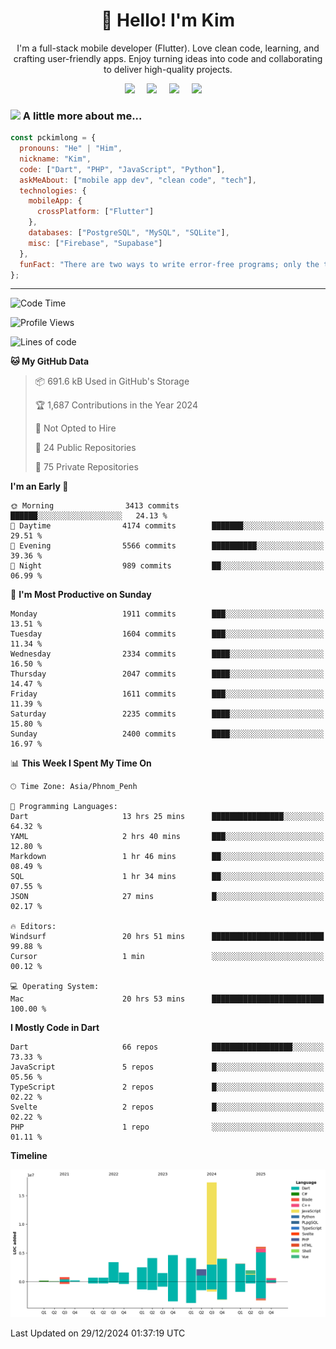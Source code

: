 <h1 align="center">👋 Hello! I'm Kim</h1>

<p align="center">
   I'm a full-stack mobile developer (Flutter). Love clean code, learning, and crafting user-friendly apps. Enjoy turning ideas into code and collaborating to deliver high-quality projects.
</p>

<p align="center">
  <a href="mailto:pochkimlong88@gmail.com"><img src="https://img.shields.io/badge/gmail-%23D14836.svg?&style=for-the-badge&logo=gmail&logoColor=white" /></a>&nbsp;&nbsp;&nbsp;&nbsp;
  <a href="https://t.me/pochkimlong/"><img src="https://img.shields.io/badge/telegram-%230077B5.svg?&style=for-the-badge&logo=telegram&logoColor=white" /></a>&nbsp;&nbsp;&nbsp;&nbsp;
  <a href="https://www.youtube.com/@PochKimlong/"><img src="https://img.shields.io/badge/youtube-%23dc2743.svg?&style=for-the-badge&logo=youtube&logoColor=white" /></a>&nbsp;&nbsp;&nbsp;&nbsp;
  <a href="https://www.tiktok.com/@pckimlong/"><img src="https://img.shields.io/badge/tiktok-%23000000.svg?&style=for-the-badge&logo=tiktok&logoColor=white" /></a>&nbsp;&nbsp;&nbsp;&nbsp;
</p>

### <img src="https://media.giphy.com/media/VgCDAzcKvsR6OM0uWg/giphy.gif" width="50"> A little more about me...  

```javascript
const pckimlong = {
  pronouns: "He" | "Him",
  nickname: "Kim",
  code: ["Dart", "PHP", "JavaScript", "Python"],
  askMeAbout: ["mobile app dev", "clean code", "tech"],
  technologies: {
    mobileApp: {
      crossPlatform: ["Flutter"]
    },
    databases: ["PostgreSQL", "MySQL", "SQLite"],
    misc: ["Firebase", "Supabase"]
  },
  funFact: "There are two ways to write error-free programs; only the third one works."
};
```
---

<!--START_SECTION:waka-->
![Code Time](http://img.shields.io/badge/Code%20Time-821%20hrs%2012%20mins-blue)

![Profile Views](http://img.shields.io/badge/Profile%20Views-0-blue)

![Lines of code](https://img.shields.io/badge/From%20Hello%20World%20I%27ve%20Written-26.4%20million%20lines%20of%20code-blue)

**🐱 My GitHub Data** 

> 📦 691.6 kB Used in GitHub's Storage 
 > 
> 🏆 1,687 Contributions in the Year 2024
 > 
> 🚫 Not Opted to Hire
 > 
> 📜 24 Public Repositories 
 > 
> 🔑 75 Private Repositories 
 > 
**I'm an Early 🐤** 

```text
🌞 Morning                3413 commits        ██████░░░░░░░░░░░░░░░░░░░   24.13 % 
🌆 Daytime                4174 commits        ███████░░░░░░░░░░░░░░░░░░   29.51 % 
🌃 Evening                5566 commits        ██████████░░░░░░░░░░░░░░░   39.36 % 
🌙 Night                  989 commits         ██░░░░░░░░░░░░░░░░░░░░░░░   06.99 % 
```
📅 **I'm Most Productive on Sunday** 

```text
Monday                   1911 commits        ███░░░░░░░░░░░░░░░░░░░░░░   13.51 % 
Tuesday                  1604 commits        ███░░░░░░░░░░░░░░░░░░░░░░   11.34 % 
Wednesday                2334 commits        ████░░░░░░░░░░░░░░░░░░░░░   16.50 % 
Thursday                 2047 commits        ████░░░░░░░░░░░░░░░░░░░░░   14.47 % 
Friday                   1611 commits        ███░░░░░░░░░░░░░░░░░░░░░░   11.39 % 
Saturday                 2235 commits        ████░░░░░░░░░░░░░░░░░░░░░   15.80 % 
Sunday                   2400 commits        ████░░░░░░░░░░░░░░░░░░░░░   16.97 % 
```


📊 **This Week I Spent My Time On** 

```text
🕑︎ Time Zone: Asia/Phnom_Penh

💬 Programming Languages: 
Dart                     13 hrs 25 mins      ████████████████░░░░░░░░░   64.32 % 
YAML                     2 hrs 40 mins       ███░░░░░░░░░░░░░░░░░░░░░░   12.80 % 
Markdown                 1 hr 46 mins        ██░░░░░░░░░░░░░░░░░░░░░░░   08.49 % 
SQL                      1 hr 34 mins        ██░░░░░░░░░░░░░░░░░░░░░░░   07.55 % 
JSON                     27 mins             █░░░░░░░░░░░░░░░░░░░░░░░░   02.17 % 

🔥 Editors: 
Windsurf                 20 hrs 51 mins      █████████████████████████   99.88 % 
Cursor                   1 min               ░░░░░░░░░░░░░░░░░░░░░░░░░   00.12 % 

💻 Operating System: 
Mac                      20 hrs 53 mins      █████████████████████████   100.00 % 
```

**I Mostly Code in Dart** 

```text
Dart                     66 repos            ██████████████████░░░░░░░   73.33 % 
JavaScript               5 repos             █░░░░░░░░░░░░░░░░░░░░░░░░   05.56 % 
TypeScript               2 repos             █░░░░░░░░░░░░░░░░░░░░░░░░   02.22 % 
Svelte                   2 repos             █░░░░░░░░░░░░░░░░░░░░░░░░   02.22 % 
PHP                      1 repo              ░░░░░░░░░░░░░░░░░░░░░░░░░   01.11 % 
```



**Timeline**

![Lines of Code chart](https://raw.githubusercontent.com/pckimlong/pckimlong/main/assets/bar_graph.png)


 Last Updated on 29/12/2024 01:37:19 UTC
<!--END_SECTION:waka-->

<!---
PochKimlong/PochKimlong is a ✨ special ✨ repository because its `README.md` (this file) appears on your GitHub profile.
You can click the Preview link to take a look at your changes.
--->

